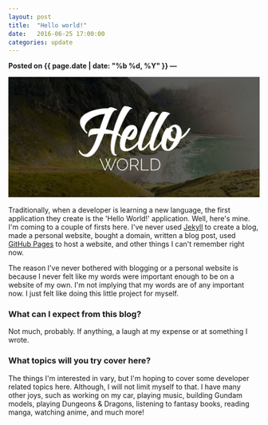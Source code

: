```yaml
---
layout: post
title:  "Hello world!"
date:   2016-06-25 17:00:00
categories: update
---
```

**Posted on {{ page.date | date: "%b %d, %Y" }} &mdash;**

<img src="/../_images/hello-world.jpg" alt="hello world"/>
<p>Traditionally, when a developer is learning a new language, the first application they
 create is the 'Hello World!' application. Well, here's mine. I'm coming to a couple of firsts here.
  I've never used <a href="https://jekyllrb.com/" target="_blank">Jekyll</a> to create a blog, made a personal website, bought a domain, written a blog post,
   used <a href="https://pages.github.com/" target="_blank">GitHub Pages</a> to host a website, and other things I can't remember right now.
</p>

<p>The reason I've never bothered with blogging or a personal website is because I never felt
like my words were important enough to be on a website of my own. I'm not implying
that my words are of any important now. I just felt like doing this little project for myself.</p>

<h3>What can I expect from this blog?</h3>
Not much, probably. If anything, a laugh at my expense or at something I wrote.

<h3>What topics will you try cover here?</h3>
<p>The things I'm interested in vary, but I'm hoping to cover some developer related topics here.
Although, I will not limit myself to that. I have many other joys, such as working on my car,
playing music, building Gundam models, playing Dungeons & Dragons, listening to fantasy books,
reading manga, watching anime, and much more!</p>
